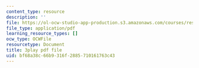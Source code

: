 ```yaml
---
content_type: resource
description: ''
file: https://ol-ocw-studio-app-production.s3.amazonaws.com/courses/res-ll-005-mathematics-of-big-data-and-machine-learning-january-iap-2020/bf68a38c66b9316f2885710161763c43_zkcj6JrhGy8.pdf
file_type: application/pdf
learning_resource_types: []
ocw_type: OCWFile
resourcetype: Document
title: 3play pdf file
uid: bf68a38c-66b9-316f-2885-710161763c43
---
```


